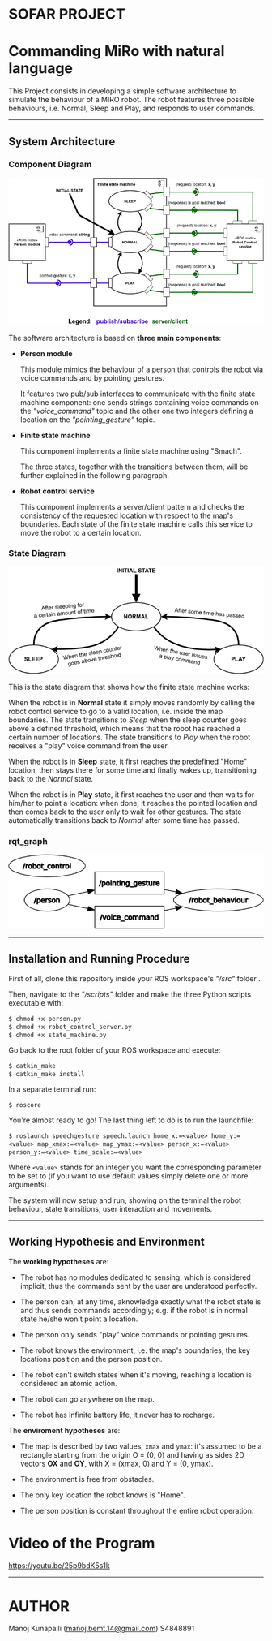 # SOFAR PROJECT
# Commanding MiRo with natural language
This Project consists in developing a simple software architecture to simulate the behaviour of a MIRO robot.
The robot features three possible behaviours, i.e. Normal, Sleep and Play, and responds to user commands.

---

## System Architecture

### Component Diagram

<p align="center"> 
<img src="Components Diagram.png">
</p>

The software architecture is based on **three main components**:

- **Person module**

    This module mimics the behaviour of a person that controls the robot via voice commands and by pointing gestures. 

    It features two pub/sub interfaces to communicate with the finite state machine component: one sends strings containing voice commands on the *"voice_command"* topic and the other one two integers defining a location on the *"pointing_gesture"* topic.

- **Finite state machine**

    This component implements a finite state machine using "Smach".

    The three states, together with the transitions between them, will be further explained in the following paragraph.

- **Robot control service**

    This component implements a server/client pattern and checks the consistency of the requested location with respect to the map's boundaries.
    Each state of the finite state machine calls this service to move the robot to a certain location.

### State Diagram


<img src="State Diagram.png">


This is the state diagram that shows how the finite state machine works:

When the robot is in **Normal** state it simply moves randomly by calling the robot control service to go to a valid location, i.e. inside the map boundaries.
The state transitions to *Sleep* when the sleep counter goes above a defined threshold, which means that the robot has reached a certain number of locations.
The state transitions to *Play* when the robot receives a "play" voice command from the user. 

When the robot is in **Sleep** state, it first reaches the predefined "Home" location, then stays there for some time and finally wakes up, transitioning back to the *Normal* state.

When the robot is in **Play** state, it first reaches the user and then waits for him/her to point a location: when done, it reaches the pointed location and then comes back to the user only to wait for other gestures.
The state automatically transitions back to *Normal* after some time has passed.

### rqt_graph

<img src="rosgraph.png">


---



## Installation and Running Procedure

First of all, clone this repository inside your ROS workspace's *"/src"* folder .

Then, navigate to the *"/scripts"* folder and make the three Python scripts executable with:
```
$ chmod +x person.py
$ chmod +x robot_control_server.py
$ chmod +x state_machine.py
```

Go back to the root folder of your ROS workspace and execute:
```
$ catkin_make
$ catkin_make install
```

In a separate terminal run:
```
$ roscore
```

You're almost ready to go! The last thing left to do is to run the launchfile:
```
$ roslaunch speechgesture speech.launch home_x:=<value> home_y:=<value> map_xmax:=<value> map_ymax:=<value> person_x:=<value> person_y:=<value> time_scale:=<value>
```
Where `<value>` stands for an integer you want the corresponding parameter to be set to (if you want to use default values simply delete one or more arguments).

The system will now setup and run, showing on the terminal the robot behaviour, state transitions, user interaction and movements.

---

## Working Hypothesis and Environment

The **working hypotheses** are: 

- The robot has no modules dedicated to sensing, which is considered implicit, thus the commands sent by the user are understood perfectly.

- The person can, at any time, aknowledge exactly what the robot state is and thus sends commands accordingly; e.g. if the robot is in normal state he/she won't point a location.

- The person only sends "play" voice commands or pointing gestures.

- The robot knows the environment, i.e. the map's boundaries, the key locations position and the person position.

- The robot can't switch states when it's moving, reaching a location is considered an atomic action.

- The robot can go anywhere on the map.

- The robot has infinite battery life, it never has to recharge.

The **enviroment hypotheses** are:

- The map is described by two values, `xmax` and `ymax`: it's assumed to be a rectangle starting from the origin O = (0, 0) and having as sides 2D vectors **OX** and **OY**, with X = (xmax, 0) and Y = (0, ymax).

- The environment is free from obstacles.

- The only key location the robot knows is "Home".

- The person position is constant throughout the entire robot operation.

# Video of the Program
https://youtu.be/25p9bdK5s1k

---
# AUTHOR
Manoj Kunapalli (manoj.bemt.14@gmail.com)
S4848891
